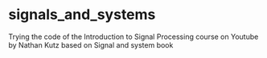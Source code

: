 # signals_and_systems
Trying the code of the Introduction to Signal Processing course on Youtube by Nathan Kutz based on Signal and system book
